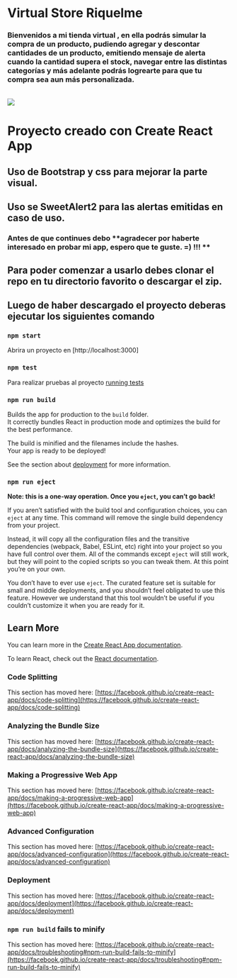 # Virtual Store Riquelme

###  **Bienvenidos a mi tienda virtual** , en ella podrás simular la compra de un producto, pudiendo agregar y descontar cantidades de un producto, emitiendo mensaje de alerta cuando la cantidad supera el stock, navegar entre las distintas categorías y más adelante podrás logrearte para que tu compra sea aun más personalizada.

<br>
    <img src="https://raw.githubusercontent.com/vriquelmefe/virtual-store-riquelme/main/src/assets/img/home-virtual-store.png" />
<br>

# Proyecto creado con Create React App
## Uso de Bootstrap y css para mejorar la parte visual.
## Uso se SweetAlert2 para las alertas emitidas en caso de uso.

### Antes de que continues debo **agradecer por haberte interesado en probar mi app, espero que te guste. =) !!! **

## Para poder comenzar a usarlo debes clonar el repo en tu directorio favorito o descargar el zip.

## Luego de haber descargado el proyecto deberas ejecutar los siguientes comando

### `npm start`

Abrira un proyecto en [http://localhost:3000]

### `npm test`

Para realizar pruebas al proyecto [running tests](https://facebook.github.io/create-react-app/docs/running-tests)

### `npm run build`

Builds the app for production to the `build` folder.\
It correctly bundles React in production mode and optimizes the build for the best performance.

The build is minified and the filenames include the hashes.\
Your app is ready to be deployed!

See the section about [deployment](https://facebook.github.io/create-react-app/docs/deployment) for more information.

### `npm run eject`

**Note: this is a one-way operation. Once you `eject`, you can’t go back!**

If you aren’t satisfied with the build tool and configuration choices, you can `eject` at any time. This command will remove the single build dependency from your project.

Instead, it will copy all the configuration files and the transitive dependencies (webpack, Babel, ESLint, etc) right into your project so you have full control over them. All of the commands except `eject` will still work, but they will point to the copied scripts so you can tweak them. At this point you’re on your own.

You don’t have to ever use `eject`. The curated feature set is suitable for small and middle deployments, and you shouldn’t feel obligated to use this feature. However we understand that this tool wouldn’t be useful if you couldn’t customize it when you are ready for it.

## Learn More

You can learn more in the [Create React App documentation](https://facebook.github.io/create-react-app/docs/getting-started).

To learn React, check out the [React documentation](https://reactjs.org/).

### Code Splitting

This section has moved here: [https://facebook.github.io/create-react-app/docs/code-splitting](https://facebook.github.io/create-react-app/docs/code-splitting)

### Analyzing the Bundle Size

This section has moved here: [https://facebook.github.io/create-react-app/docs/analyzing-the-bundle-size](https://facebook.github.io/create-react-app/docs/analyzing-the-bundle-size)

### Making a Progressive Web App

This section has moved here: [https://facebook.github.io/create-react-app/docs/making-a-progressive-web-app](https://facebook.github.io/create-react-app/docs/making-a-progressive-web-app)

### Advanced Configuration

This section has moved here: [https://facebook.github.io/create-react-app/docs/advanced-configuration](https://facebook.github.io/create-react-app/docs/advanced-configuration)

### Deployment

This section has moved here: [https://facebook.github.io/create-react-app/docs/deployment](https://facebook.github.io/create-react-app/docs/deployment)

### `npm run build` fails to minify

This section has moved here: [https://facebook.github.io/create-react-app/docs/troubleshooting#npm-run-build-fails-to-minify](https://facebook.github.io/create-react-app/docs/troubleshooting#npm-run-build-fails-to-minify)

